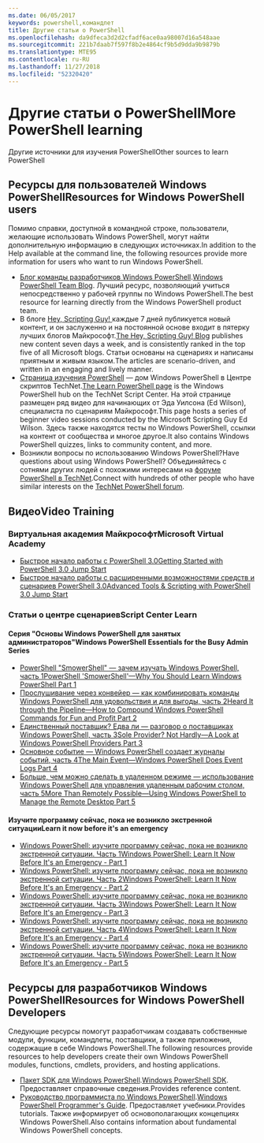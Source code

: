 ```yaml
---
ms.date: 06/05/2017
keywords: powershell,командлет
title: Другие статьи о PowerShell
ms.openlocfilehash: da9dfeca3d2d2cfadf6ace0aa98007d16a548aae
ms.sourcegitcommit: 221b7daab7f597f8b2e4864cf9b5d9dda9b9879b
ms.translationtype: MTE95
ms.contentlocale: ru-RU
ms.lasthandoff: 11/27/2018
ms.locfileid: "52320420"
---
```

# <a name="more-powershell-learning"></a><span data-ttu-id="8dcac-103">Другие статьи о PowerShell</span><span class="sxs-lookup"><span data-stu-id="8dcac-103">More PowerShell learning</span></span>

<span data-ttu-id="8dcac-104">Другие источники для изучения PowerShell</span><span class="sxs-lookup"><span data-stu-id="8dcac-104">Other sources to learn PowerShell</span></span>

## <a name="resources-for-windows-powershell-users"></a><span data-ttu-id="8dcac-105">Ресурсы для пользователей Windows PowerShell</span><span class="sxs-lookup"><span data-stu-id="8dcac-105">Resources for Windows PowerShell users</span></span>

<span data-ttu-id="8dcac-106">Помимо справки, доступной в командной строке, пользователи, желающие использовать Windows PowerShell, могут найти дополнительную информацию в следующих источниках.</span><span class="sxs-lookup"><span data-stu-id="8dcac-106">In addition to the Help available at the command line, the following resources provide more information for users who want to run Windows PowerShell.</span></span>

- <span data-ttu-id="8dcac-107">[Блог команды разработчиков Windows PowerShell](https://blogs.msdn.microsoft.com/powershell/).</span><span class="sxs-lookup"><span data-stu-id="8dcac-107">[Windows PowerShell Team Blog](https://blogs.msdn.microsoft.com/powershell/).</span></span> <span data-ttu-id="8dcac-108">Лучший ресурс, позволяющий учиться непосредственно у рабочей группы по Windows PowerShell.</span><span class="sxs-lookup"><span data-stu-id="8dcac-108">The best resource for learning directly from the Windows PowerShell product team.</span></span>
- <span data-ttu-id="8dcac-109">В блоге [Hey, Scripting Guy! ](https://blogs.technet.microsoft.com/heyscriptingguy/) каждые 7 дней публикуется новый контент, и он заслуженно и на постоянной основе входит в пятерку лучших блогов Майкрософт.</span><span class="sxs-lookup"><span data-stu-id="8dcac-109">[The Hey, Scripting Guy! Blog](https://blogs.technet.microsoft.com/heyscriptingguy/) publishes new content seven days a week, and is consistently ranked in the top five of all Microsoft blogs.</span></span> <span data-ttu-id="8dcac-110">Статьи основаны на сценариях и написаны приятным и живым языком.</span><span class="sxs-lookup"><span data-stu-id="8dcac-110">The articles are scenario-driven, and written in an engaging and lively manner.</span></span>
- <span data-ttu-id="8dcac-111">[Страница изучения PowerShell](https://blogs.technet.microsoft.com/heyscriptingguy/2015/01/04/weekend-scripter-the-best-ways-to-learn-powershell/) — дом Windows PowerShell в Центре скриптов TechNet.</span><span class="sxs-lookup"><span data-stu-id="8dcac-111">[The Learn PowerShell page](https://blogs.technet.microsoft.com/heyscriptingguy/2015/01/04/weekend-scripter-the-best-ways-to-learn-powershell/) is the Windows PowerShell hub on the TechNet Script Center.</span></span> <span data-ttu-id="8dcac-112">На этой странице размещен ряд видео для начинающих от Эда Уилсона (Ed Wilson), специалиста по сценариям Майкрософт.</span><span class="sxs-lookup"><span data-stu-id="8dcac-112">This page hosts a series of beginner video sessions conducted by the Microsoft Scripting Guy Ed Wilson.</span></span> <span data-ttu-id="8dcac-113">Здесь также находятся тесты по Windows PowerShell, ссылки на контент от сообщества и многое другое.</span><span class="sxs-lookup"><span data-stu-id="8dcac-113">It also contains Windows PowerShell quizzes, links to community content, and more.</span></span>
- <span data-ttu-id="8dcac-114">Возникли вопросы по использованию Windows PowerShell?</span><span class="sxs-lookup"><span data-stu-id="8dcac-114">Have questions about using Windows PowerShell?</span></span> <span data-ttu-id="8dcac-115">Объединяйтесь с сотнями других людей с похожими интересами на [форуме PowerShell в TechNet](https://social.technet.microsoft.com/Forums/home?forum=winserverpowershell).</span><span class="sxs-lookup"><span data-stu-id="8dcac-115">Connect with hundreds of other people who have similar interests on the [TechNet PowerShell forum](https://social.technet.microsoft.com/Forums/home?forum=winserverpowershell).</span></span>

## <a name="video-training"></a><span data-ttu-id="8dcac-116">Видео</span><span class="sxs-lookup"><span data-stu-id="8dcac-116">Video Training</span></span>

### <a name="microsoft-virtual-academy"></a><span data-ttu-id="8dcac-117">Виртуальная академия Майкрософт</span><span class="sxs-lookup"><span data-stu-id="8dcac-117">Microsoft Virtual Academy</span></span>

- [<span data-ttu-id="8dcac-118">Быстрое начало работы с PowerShell 3.0</span><span class="sxs-lookup"><span data-stu-id="8dcac-118">Getting Started with PowerShell 3.0 Jump Start</span></span>](https://mva.microsoft.com/en-US/training-courses/getting-started-with-powershell-30-jump-start-8276)
- [<span data-ttu-id="8dcac-119">Быстрое начало работы с расширенными возможностями средств и сценариев PowerShell 3.0</span><span class="sxs-lookup"><span data-stu-id="8dcac-119">Advanced Tools & Scripting with PowerShell 3.0 Jump Start</span></span>](https://mva.microsoft.com/en-US/training-courses/advanced-tools-scripting-with-powershell-30-jump-start-8277)

### <a name="script-center-learn"></a><span data-ttu-id="8dcac-120">Статьи о центре сценариев</span><span class="sxs-lookup"><span data-stu-id="8dcac-120">Script Center Learn</span></span>

#### <a name="windows-powershell-essentials-for-the-busy-admin-series"></a><span data-ttu-id="8dcac-121">Серия "Основы Windows PowerShell для занятых администраторов"</span><span class="sxs-lookup"><span data-stu-id="8dcac-121">Windows PowerShell Essentials for the Busy Admin Series</span></span>

- [<span data-ttu-id="8dcac-122">PowerShell "SmowerShell" — зачем изучать Windows PowerShell, часть 1</span><span class="sxs-lookup"><span data-stu-id="8dcac-122">PowerShell 'SmowerShell'—Why You Should Learn Windows PowerShell Part 1</span></span>](https://dlbmodigital.microsoft.com/webcasts/wmv/23976_Dnl_L.wmv)
- [<span data-ttu-id="8dcac-123">Прослушивание через конвейер — как комбинировать команды Windows PowerShell для удовольствия и для выгоды, часть 2</span><span class="sxs-lookup"><span data-stu-id="8dcac-123">Heard It through the Pipeline—How to Compound Windows PowerShell Commands for Fun and Profit Part 2</span></span>](https://dlbmodigital.microsoft.com/webcasts/wmv/23977_Dnl_L.wmv)
- [<span data-ttu-id="8dcac-124">Единственный поставщик? Едва ли — разговор о поставщиках Windows PowerShell, часть 3</span><span class="sxs-lookup"><span data-stu-id="8dcac-124">Sole Provider? Not Hardly—A Look at Windows PowerShell Providers Part 3</span></span>](https://dlbmodigital.microsoft.com/webcasts/wmv/23978_Dnl_L.wmv)
- [<span data-ttu-id="8dcac-125">Основное событие — Windows PowerShell создает журналы событий, часть 4</span><span class="sxs-lookup"><span data-stu-id="8dcac-125">The Main Event—Windows PowerShell Does Event Logs Part 4</span></span>](https://dlbmodigital.microsoft.com/webcasts/wmv/23979_Dnl_L.wmv)
- [<span data-ttu-id="8dcac-126">Больше, чем можно сделать в удаленном режиме — использование Windows PowerShell для управления удаленным рабочим столом, часть 5</span><span class="sxs-lookup"><span data-stu-id="8dcac-126">More Than Remotely Possible—Using Windows PowerShell to Manage the Remote Desktop Part 5</span></span>](https://dlbmodigital.microsoft.com/webcasts/wmv/23980_Dnl_L.wmv)

#### <a name="learn-it-now-before-its-an-emergency"></a><span data-ttu-id="8dcac-127">Изучите программу сейчас, пока не возникло экстренной ситуации</span><span class="sxs-lookup"><span data-stu-id="8dcac-127">Learn it now before it's an emergency</span></span>

- [<span data-ttu-id="8dcac-128">Windows PowerShell: изучите программу сейчас, пока не возникло экстренной ситуации. Часть 1</span><span class="sxs-lookup"><span data-stu-id="8dcac-128">Windows PowerShell: Learn It Now Before It's an Emergency - Part 1</span></span>](https://dlbmodigital.microsoft.com/webcasts/wmv/1032481530_Dnl_L.wmv)
- [<span data-ttu-id="8dcac-129">Windows PowerShell: изучите программу сейчас, пока не возникло экстренной ситуации. Часть 2</span><span class="sxs-lookup"><span data-stu-id="8dcac-129">Windows PowerShell: Learn It Now Before It's an Emergency - Part 2</span></span>](https://dlbmodigital.microsoft.com/webcasts/wmv/1032481542_Dnl_L.wmv)
- [<span data-ttu-id="8dcac-130">Windows PowerShell: изучите программу сейчас, пока не возникло экстренной ситуации. Часть 3</span><span class="sxs-lookup"><span data-stu-id="8dcac-130">Windows PowerShell: Learn It Now Before It's an Emergency - Part 3</span></span>](https://dlbmodigital.microsoft.com/webcasts/wmv/1032481548_Dnl_L.wmv)
- [<span data-ttu-id="8dcac-131">Windows PowerShell: изучите программу сейчас, пока не возникло экстренной ситуации. Часть 4</span><span class="sxs-lookup"><span data-stu-id="8dcac-131">Windows PowerShell: Learn It Now Before It's an Emergency - Part 4</span></span>](https://dlbmodigital.microsoft.com/webcasts/wmv/1032481552_Dnl_L.wmv)
- [<span data-ttu-id="8dcac-132">Windows PowerShell: изучите программу сейчас, пока не возникло экстренной ситуации. Часть 5</span><span class="sxs-lookup"><span data-stu-id="8dcac-132">Windows PowerShell: Learn It Now Before It's an Emergency - Part 5</span></span>](https://dlbmodigital.microsoft.com/webcasts/wmv/1032481554_Dnl_L.wmv)

## <a name="resources-for-windows-powershell-developers"></a><span data-ttu-id="8dcac-133">Ресурсы для разработчиков Windows PowerShell</span><span class="sxs-lookup"><span data-stu-id="8dcac-133">Resources for Windows PowerShell Developers</span></span>

<span data-ttu-id="8dcac-134">Следующие ресурсы помогут разработчикам создавать собственные модули, функции, командлеты, поставщики, а также приложения, содержащие в себе Windows PowerShell.</span><span class="sxs-lookup"><span data-stu-id="8dcac-134">The following resources provide resources to help developers create their own Windows PowerShell modules, functions, cmdlets, providers, and hosting applications.</span></span>

- <span data-ttu-id="8dcac-135">[Пакет SDK для Windows PowerShell](https://go.microsoft.com/fwlink/p/?LinkID=89595).</span><span class="sxs-lookup"><span data-stu-id="8dcac-135">[Windows PowerShell SDK](https://go.microsoft.com/fwlink/p/?LinkID=89595).</span></span> <span data-ttu-id="8dcac-136">Предоставляет справочные сведения.</span><span class="sxs-lookup"><span data-stu-id="8dcac-136">Provides reference content.</span></span>
- <span data-ttu-id="8dcac-137">[Руководство программиста по Windows PowerShell](https://go.microsoft.com/fwlink/p/?LinkID=89596).</span><span class="sxs-lookup"><span data-stu-id="8dcac-137">[Windows PowerShell Programmer's Guide](https://go.microsoft.com/fwlink/p/?LinkID=89596).</span></span> <span data-ttu-id="8dcac-138">Предоставляет учебники.</span><span class="sxs-lookup"><span data-stu-id="8dcac-138">Provides tutorials.</span></span> <span data-ttu-id="8dcac-139">Также информирует об основополагающих концепциях Windows PowerShell.</span><span class="sxs-lookup"><span data-stu-id="8dcac-139">Also contains information about fundamental Windows PowerShell concepts.</span></span>

